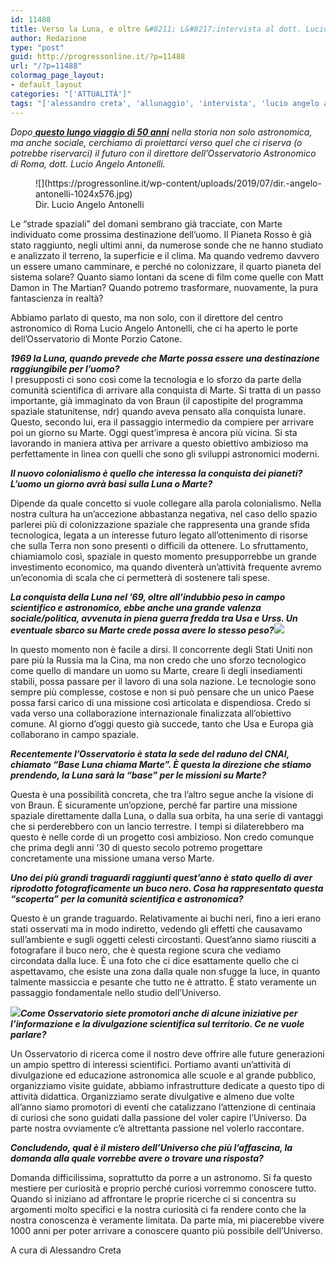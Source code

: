 ```yaml
---
id: 11488
title: Verso la Luna, e oltre &#8211; L&#8217;intervista al dott. Lucio Angelo Antonelli
author: Redazione
type: "post"
guid: http://progressonline.it/?p=11488
url: "/?p=11488"
colormag_page_layout:
- default_layout
categories: "['ATTUALITÀ']"
tags: "['alessandro creta', 'allunaggio', 'intervista', 'lucio angelo antonelli', 'luna', 'monte porzio catone', 'osservatorio astronomico', 'osservatorio astronomico roma']"
---
```


*Dopo[ **questo lungo viaggio di 50 anni**](https://progressonline.it/stregati-dalla-luna-da-50-anni/) nella storia non solo astronomica, ma anche sociale, cerchiamo di proiettarci verso quel che ci riserva (o potrebbe riservarci) il futuro con il direttore dell’Osservatorio Astronomico di Roma, dott. Lucio Angelo Antonelli.*

<figure aria-describedby="caption-attachment-11492" class="wp-caption alignleft" id="attachment_11492" style="width: 481px">![](https://progressonline.it/wp-content/uploads/2019/07/dir.-angelo-antonelli-1024x576.jpg)<figcaption class="wp-caption-text" id="caption-attachment-11492">Dir. Lucio Angelo Antonelli</figcaption></figure>

Le “strade spaziali” del domani sembrano già tracciate, con Marte individuato come prossima destinazione dell’uomo. Il Pianeta Rosso è già stato raggiunto, negli ultimi anni, da numerose sonde che ne hanno studiato e analizzato il terreno, la superficie e il clima. Ma quando vedremo davvero un essere umano camminare, e perché no colonizzare, il quarto pianeta del sistema solare? Quanto siamo lontani da scene di film come quelle con Matt Damon in The Martian? Quando potremo trasformare, nuovamente, la pura fantascienza in realtà?

Abbiamo parlato di questo, ma non solo, con il direttore del centro astronomico di Roma Lucio Angelo Antonelli, che ci ha aperto le porte dell’Osservatorio di Monte Porzio Catone.

***1969 la Luna, quando prevede che Marte possa essere una destinazione raggiungibile per l’uomo?***   
I presupposti ci sono così come la tecnologia e lo sforzo da parte della comunità scientifica di arrivare alla conquista di Marte. Si tratta di un passo importante, già immaginato da von Braun (il capostipite del programma spaziale statunitense, ndr) quando aveva pensato alla conquista lunare. Questo, secondo lui, era il passaggio intermedio da compiere per arrivare poi un giorno su Marte. Oggi quest’impresa è ancora più vicina. Si sta lavorando in maniera attiva per arrivare a questo obiettivo ambizioso ma perfettamente in linea con quelli che sono gli sviluppi astronomici moderni.

***Il nuovo colonialismo è quello che interessa la conquista dei pianeti? L’uomo un giorno avrà basi sulla Luna o Marte?***

Dipende da quale concetto si vuole collegare alla parola colonialismo. Nella nostra cultura ha un’accezione abbastanza negativa, nel caso dello spazio parlerei più di colonizzazione spaziale che rappresenta una grande sfida tecnologica, legata a un interesse futuro legato all’ottenimento di risorse che sulla Terra non sono presenti o difficili da ottenere. Lo sfruttamento, chiamiamolo così, spaziale in questo momento presupporrebbe un grande investimento economico, ma quando diventerà un’attività frequente avremo un’economia di scala che ci permetterà di sostenere tali spese.

***La conquista della Luna nel ’69, oltre all’indubbio peso in campo scientifico e astronomico, ebbe anche una grande valenza sociale/politica, avvenuta in piena guerra fredda tra Usa e Urss. Un eventuale sbarco su Marte crede possa avere lo stesso peso?![](https://progressonline.it/wp-content/uploads/2019/07/space-300x174.jpg)***

In questo momento non è facile a dirsi. Il concorrente degli Stati Uniti non pare più la Russia ma la Cina, ma non credo che uno sforzo tecnologico come quello di mandare un uomo su Marte, creare lì degli insediamenti stabili, possa passare per il lavoro di una sola nazione. Le tecnologie sono sempre più complesse, costose e non si può pensare che un unico Paese possa farsi carico di una missione così articolata e dispendiosa. Credo si vada verso una collaborazione internazionale finalizzata all’obiettivo comune. Al giorno d’oggi questo già succede, tanto che Usa e Europa già collaborano in campo spaziale.

***Recentemente l’Osservatorio è stata la sede del raduno del CNAI, chiamato “Base Luna chiama Marte”. È questa la direzione che stiamo prendendo, la Luna sarà la “base” per le missioni su Marte?***

Questa è una possibilità concreta, che tra l’altro segue anche la visione di von Braun. È sicuramente un’opzione, perché far partire una missione spaziale direttamente dalla Luna, o dalla sua orbita, ha una serie di vantaggi che si perderebbero con un lancio terrestre. I tempi si dilaterebbero ma questo è nelle corde di un progetto così ambizioso. Non credo comunque che prima degli anni ’30 di questo secolo potremo progettare concretamente una missione umana verso Marte.

***Uno dei più grandi traguardi raggiunti quest’anno è stato quello di aver riprodotto fotograficamente un buco nero. Cosa ha rappresentato questa “scoperta” per la comunità scientifica e astronomica?***

Questo è un grande traguardo. Relativamente ai buchi neri, fino a ieri erano stati osservati ma in modo indiretto, vedendo gli effetti che causavamo sull’ambiente e sugli oggetti celesti circostanti. Quest’anno siamo riusciti a fotografare il buco nero, che è questa regione scura che vediamo circondata dalla luce. È una foto che ci dice esattamente quello che ci aspettavamo, che esiste una zona dalla quale non sfugge la luce, in quanto talmente massiccia e pesante che tutto ne è attratto. È stato veramente un passaggio fondamentale nello studio dell’Universo.

***![](https://progressonline.it/wp-content/uploads/2019/07/family_portr-253x300.jpg)Come Osservatorio siete promotori anche di alcune iniziative per l’informazione e la divulgazione scientifica sul territorio. Ce ne vuole parlare?***

Un Osservatorio di ricerca come il nostro deve offrire alle future generazioni un ampio spettro di interessi scientifici. Portiamo avanti un’attività di divulgazione ed educazione astronomica alle scuole e al grande pubblico, organizziamo visite guidate, abbiamo infrastrutture dedicate a questo tipo di attività didattica. Organizziamo serate divulgative e almeno due volte all’anno siamo promotori di eventi che catalizzano l’attenzione di centinaia di curiosi che sono guidati dalla passione del voler capire l’Universo. Da parte nostra ovviamente c’è altrettanta passione nel volerlo raccontare.

***Concludendo, qual è il mistero dell’Universo che più l’affascina, la domanda alla quale vorrebbe avere o trovare una risposta?***

Domanda difficilissima, soprattutto da porre a un astronomo. Si fa questo mestiere per curiosità e proprio perché curiosi vorremmo conoscere tutto. Quando si iniziano ad affrontare le proprie ricerche ci si concentra su argomenti molto specifici e la nostra curiosità ci fa rendere conto che la nostra conoscenza è veramente limitata. Da parte mia, mi piacerebbe vivere 1000 anni per poter arrivare a conoscere quanto più possibile dell’Universo.

A cura di Alessandro Creta
